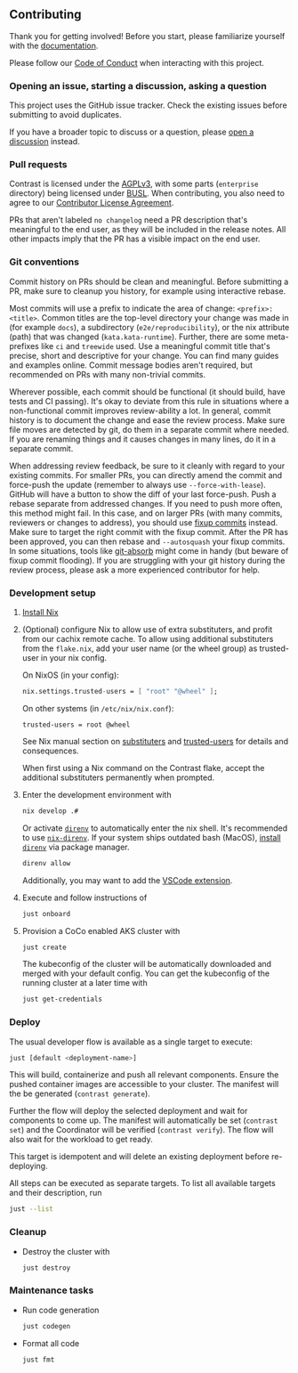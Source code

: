 ## Contributing

Thank you for getting involved! Before you start, please familiarize yourself with the [documentation](https://docs.edgeless.systems/contrast).

Please follow our [Code of Conduct](CODE_OF_CONDUCT.md) when interacting with this project.

### Opening an issue, starting a discussion, asking a question

This project uses the GitHub issue tracker. Check the existing issues before submitting to avoid duplicates.

If you have a broader topic to discuss or a question, please [open a discussion](https://github.com/edgelesssys/contrast/discussions) instead.

### Pull requests

Contrast is licensed under the [AGPLv3](LICENSE.AGPL), with some parts (`enterprise` directory) being licensed under [BUSL](enterprise/LICENSE).
When contributing, you also need to agree to our [Contributor License Agreement](https://cla-assistant.io/edgelesssys/contrast).

PRs that aren't labeled `no changelog` need a PR description that's meaningful to the end user, as they will be included in the release notes.
All other impacts imply that the PR has a visible impact on the end user.

### Git conventions

Commit history on PRs should be clean and meaningful.
Before submitting a PR, make sure to cleanup you history, for example using interactive rebase.

Most commits will use a prefix to indicate the area of change: `<prefix>: <title>`.
Common titles are the top-level directory your change was made in (for example `docs`), a subdirectory (`e2e/reproducibility`), or the nix attribute (path) that was changed (`kata.kata-runtime`).
Further, there are some meta-prefixes like `ci` and `treewide` used.
Use a meaningful commit title that's precise, short and descriptive for your change.
You can find many guides and examples online.
Commit message bodies aren't required, but recommended on PRs with many non-trivial commits.

Wherever possible, each commit should be functional (it should build, have tests and CI passing).
It's okay to deviate from this rule in situations where a non-functional commit improves review-ability a lot.
In general, commit history is to document the change and ease the review process.
Make sure file moves are detected by git, do them in a separate commit where needed.
If you are renaming things and it causes changes in many lines, do it in a separate commit.

When addressing review feedback, be sure to it cleanly with regard to your existing commits.
For smaller PRs, you can directly amend the commit and force-push the update (remember to always use `--force-with-lease`).
GitHub will have a button to show the diff of your last force-push.
Push a rebase separate from addressed changes.
If you need to push more often, this method might fail.
In this case, and on larger PRs (with many commits, reviewers or changes to address), you should use [fixup commits](https://blog.sebastian-daschner.com/entries/git-commit-fixup-autosquash) instead.
Make sure to target the right commit with the fixup commit.
After the PR has been approved, you can then rebase and `--autosquash` your fixup commits.
In some situations, tools like [git-absorb](https://github.com/tummychow/git-absorb) might come in handy (but beware of fixup commit flooding).
If you are struggling with your git history during the review process, please ask a more experienced contributor for help.

### Development setup

1. [Install Nix](https://zero-to-nix.com/concepts/nix-installer)

2. (Optional) configure Nix to allow use of extra substituters, and profit from our
    cachix remote cache. To allow using additional substituters from the `flake.nix`,
    add your user name (or the wheel group) as trusted-user in your nix config.

    On NixOS (in your config):

    ```nix
    nix.settings.trusted-users = [ "root" "@wheel" ];
    ```

    On other systems (in `/etc/nix/nix.conf`):

    ```
    trusted-users = root @wheel
    ```

    See Nix manual section on [substituters](https://nixos.org/manual/nix/stable/command-ref/conf-file.html#conf-substituters)
    and [trusted-users](https://nixos.org/manual/nix/stable/command-ref/conf-file.html#conf-trusted-users) for details and
    consequences.

    When first using a Nix command on the Contrast flake, accept the additional substituters permanently when prompted.

3. Enter the development environment with

    ```sh
    nix develop .#
    ```

   Or activate [`direnv`](https://direnv.net/) to automatically enter the nix shell.
   It's recommended to use [`nix-direnv`](https://github.com/nix-community/nix-direnv).
   If your system ships outdated bash (MacOS), [install `direnv`](https://direnv.net/docs/installation.html) via package manager.

   ```sh
   direnv allow
   ```

   Additionally, you may want to add the [VSCode extension](https://github.com/direnv/direnv-vscode).

4. Execute and follow instructions of

    ```sh
    just onboard
    ```

5. Provision a CoCo enabled AKS cluster with

    ```sh
    just create
    ```

    The kubeconfig of the cluster will be automatically downloaded and merged with your default config.
    You can get the kubeconfig of the running cluster at a later time with

    ```sh
    just get-credentials
    ```

### Deploy

The usual developer flow is available as a single target to execute:

```sh
just [default <deployment-name>]
```

This will build, containerize and push all relevant components.
Ensure the pushed container images are accessible to your cluster.
The manifest will the be generated (`contrast generate`).

Further the flow will deploy the selected deployment and wait for components to come up.
The manifest will automatically be set (`contrast set`) and the Coordinator will be verified
(`contrast verify`). The flow will also wait for the workload to get ready.

This target is idempotent and will delete an existing deployment before re-deploying.

All steps can be executed as separate targets. To list all available targets and their description, run

```sh
just --list
```

### Cleanup

- Destroy the cluster with

    ```sh
    just destroy
    ```

### Maintenance tasks

- Run code generation

    ```sh
    just codegen
    ```

- Format all code

    ```sh
    just fmt
    ```
